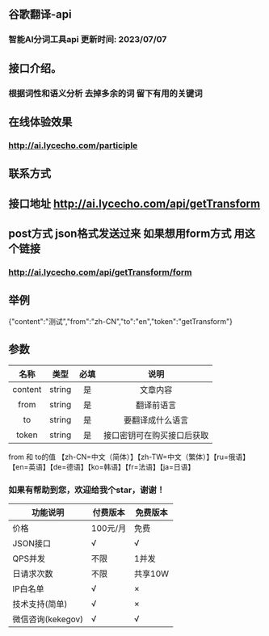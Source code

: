 ## 谷歌翻译-api
### 智能AI分词工具api 更新时间: 2023/07/07

## 接口介绍。
### 根据词性和语义分析 去掉多余的词 留下有用的关键词

## 在线体验效果
### http://ai.lycecho.com/participle

## 联系方式

## 接口地址 http://ai.lycecho.com/api/getTransform

## post方式 json格式发送过来 如果想用form方式 用这个链接
### http://ai.lycecho.com/api/getTransform/form

## 举例
{"content":"测试","from":"zh-CN","to":"en","token":"getTransform"}
## 参数

| 名称	| 类型	| 必填	| 说明 |
| :------------: | :------------: | :------------: | :------------: |
| content	| string	| 是	| 文章内容
| from	| string	| 是	| 翻译前语言      
| to	| string	| 是	| 要翻译成什么语言
| token	| string	| 是	| 接口密钥可在购买接口后获取


from 和 to的值
【zh-CN=中文（简体）】【zh-TW=中文（繁体）】【ru=俄语】【en=英语】【de=德语】【ko=韩语】【fr=法语】【ja=日语】

### 如果有帮助到您，欢迎给我个star，谢谢！

| 功能说明             | 付费版本 | 免费版本 |
| -------------------- | -------- | -------- |
| 价格                 | 100元/月  | 免费     |
| JSON接口             | √        | √        |
| QPS并发              | 不限     | 1并发    |
| 日请求次数           | 不限    | 共享10W      |
| IP白名单             | √        | ×        |
| 技术支持(简单)       | √        | ×        |
| 微信咨询(kekegov) | √        | √        |
